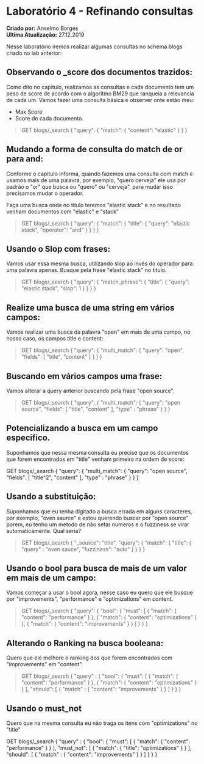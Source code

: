 # Laboratório 4 - Refinando consultas
**Criado por:** Anselmo Borges<br>
**Ultima Atualização:** 27.12.2019

Nesse laboratório iremos realizar algumas consultas no schema blogs criado no lab anterior:

## Observando o _score dos documentos trazidos:
Como dito no capitulo, realizamos as consultas e cada documento tem um peso de score de acordo com o algoritmo BM29 que ranqueia a relevancia de cada um. Vamos fazer uma consulta básica e observer onte estão meu:
* Max Score
* Score de cada documento.

> GET blogs/_search
 {
  "query": {
    "match": {
      "content": "elastic"
    }
  }
}

## Mudando a forma de consulta do match de or para and:
Conforme o capitulo informa, quando fazemos uma consulta com  match e usamos mais de uma palavra, por exemplo, "quero cerveja" ele usa por padrão o "or" que busca ou "quero" ou "cerveja", para mudar isso precisamos mudar o operador.

Faça uma busca onde no titulo teremos "elastic stack" e no resultado venham documentos com "elastic" e "stack"

> GET blogs/_search
{
  "query": {
    "match": {
      "title": {
        "query": "elastic stack",
        "operator": "and"
      }
    }
  }
}

## Usando o Slop com frases:
Vamos usar essa mesma busca, utilizando slop ao invés do operador para uma palavra apenas. Busque pela frase "elastic stack" no titulo.

> GET blogs/_search
{
  "query": {
    "match_phrase": {
      "title": {
        "query": "elastic stack",
        "slop": 1
      }
    }
  }
}

## Realize uma busca de uma string em vários campos:
Vamos realizar uma busca da palavra "open" em mais de uma campo, no nosso caso, os campos title e content:

> GET blogs/_search
{
  "query": {
    "multi_match": {
      "query": "open",
      "fields": [
        "title",
        "content"
      ]
    }
  }
}

## Buscando em vários campos uma frase:
Vamos alterar a query anterior buscando pela frase "open source".

> GET blogs/_search
{
  "query": {
    "multi_match": {
      "query": "open source",
      "fields": [
        "title",
        "content"
      ],
      "type" : "phrase"
    }
  }
}

## Potencializando a busca em um campo especifico.
Suponhamos que nessa mesma consulta eu precise que os documentos que forem encontrados em "title" venham primeiro na ordem de score:

GET blogs/_search
{
  "query": {
    "multi_match": {
      "query": "open source",
      "fields": [
        "title^2",
        "content"
      ],
      "type" : "phrase"
    }
  }
}

## Usando a substituição:
Suponhamos que eu tenha digitado a busca errada em alguns caracteres, por exemplo, "oven saurce" e estou querendo buscar por "open source" porem, eu tenho um metodo de não setar numeros e o fuzziness se virar automaticamente.
Qual seria?
> GET blogs/_search
{
  "_source": "title",
  "query": {
    "match": {
      "title": {
        "query" : "oven sauce",
        "fuzziness": "auto"
      }
    }
  }
}

## Usando o bool para busca de mais de um valor em mais de um campo:

Vamos começar a usar o bool agora, nesse caso eu quero que ele busque por "improvements", "performance" e "optimizations" em content.

> GET blogs/_search 
{
  "query": {
    "bool": {
      "must": [
        {
          "match": {
            "content": "performance"
          }
        },
        {
          "match": {
            "content": "optimizations"
          }
        },
        {
          "match": {
            "content": "improvements"
          }
        }
        ]
    }
  }
}

## Alterando o Ranking na busca booleana:
Quero que ele melhore o ranking dos que forem encontrados com "improvements" em "content".

> GET blogs/_search 
{
  "query" : {
    "bool": {
      "must": [
        {
          "match": {
            "content": "performance"
          }
        },
        {
          "match": {
            "content": "optimizations"
          }
        }
      ],
      "should": [
        {
          "match" : {
            "content": "improvements"
          }
        }
      ]
    }
  }
}

## Usando o must_not
Quero que na mesma consulta eu não traga os itens com "optimizations" no "title"
> 
GET blogs/_search 
{
  "query" : {
    "bool": {
      "must": [
        {
          "match": {
            "content": "performance"
          }
        }
      ],
      "must_not": [
        {
          "match": {
            "title": "optimizations"
          }
        }
      ], 
      "should": [
        {
          "match" : {
            "content": "improvements"
          }
        }
      ]
    }
  }
}
